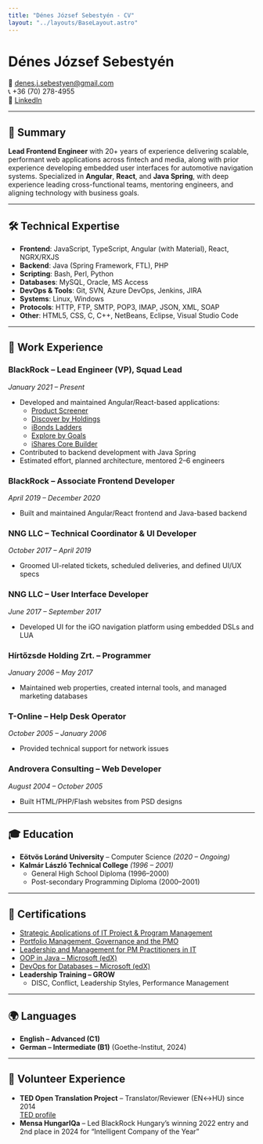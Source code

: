 ```yaml
---
title: "Dénes József Sebestyén - CV"
layout: "../layouts/BaseLayout.astro"
---
```


# Dénes József Sebestyén

📧 denes.j.sebestyen@gmail.com  
📞 +36 (70) 278-4955  
🔗 [LinkedIn](https://www.linkedin.com/in/denessebestyen)  

---

## 🧠 Summary

**Lead Frontend Engineer** with 20+ years of experience delivering scalable, performant web applications across fintech and media, along with prior experience developing embedded user interfaces for automotive navigation systems. Specialized in **Angular**, **React**, and **Java Spring**, with deep experience leading cross-functional teams, mentoring engineers, and aligning technology with business goals.

---

<div class="no-break">

## 🛠️ Technical Expertise

- **Frontend**: JavaScript, TypeScript, Angular (with Material), React, NGRX/RXJS  
- **Backend**: Java (Spring Framework, FTL), PHP  
- **Scripting**: Bash, Perl, Python  
- **Databases**: MySQL, Oracle, MS Access  
- **DevOps & Tools**: Git, SVN, Azure DevOps, Jenkins, JIRA  
- **Systems**: Linux, Windows  
- **Protocols**: HTTP, FTP, SMTP, POP3, IMAP, JSON, XML, SOAP  
- **Other**: HTML5, CSS, C, C++, NetBeans, Eclipse, Visual Studio Code

</div>

---

## 💼 Work Experience

<div class="no-break">

### **BlackRock – Lead Engineer (VP), Squad Lead**  
*January 2021 – Present*

- Developed and maintained Angular/React-based applications:
  - [Product Screener](https://www.ishares.com/us/products/etf-investments)
  - [Discover by Holdings](https://www.ishares.com/us/products/investment-ideas)
  - [iBonds Ladders](https://www.ishares.com/us/resources/tools/ibonds)
  - [Explore by Goals](https://www.ishares.com/us/products/investment-goals#/categories)
  - [iShares Core Builder](https://www.ishares.com/us/resources/tools/core-builder#/)
- Contributed to backend development with Java Spring
- Estimated effort, planned architecture, mentored 2–6 engineers

</div>

<div class="no-break">

### **BlackRock – Associate Frontend Developer**  
*April 2019 – December 2020*

- Built and maintained Angular/React frontend and Java-based backend

</div>

<div class="no-break">

### **NNG LLC – Technical Coordinator & UI Developer**  
*October 2017 – April 2019*

- Groomed UI-related tickets, scheduled deliveries, and defined UI/UX specs

</div>

<div class="no-break">

### **NNG LLC – User Interface Developer**  
*June 2017 – September 2017*

- Developed UI for the iGO navigation platform using embedded DSLs and LUA

</div>

<div class="no-break">

### **Hírtőzsde Holding Zrt. – Programmer**  
*January 2006 – May 2017*

- Maintained web properties, created internal tools, and managed marketing databases

</div>

<div class="no-break">

### **T-Online – Help Desk Operator**  
*October 2005 – January 2006*

- Provided technical support for network issues

</div>

<div class="no-break">

### **Androvera Consulting – Web Developer**  
*August 2004 – October 2005*

- Built HTML/PHP/Flash websites from PSD designs

</div>

---

<div class="no-break">

## 🎓 Education

- **Eötvös Loránd University** – Computer Science *(2020 – Ongoing)*
- **Kalmár László Technical College** *(1996 – 2001)*  
  - General High School Diploma (1996–2000)  
  - Post-secondary Programming Diploma (2000–2001)

</div>

---

<div class="no-break">

## 📜 Certifications

- [Strategic Applications of IT Project & Program Management](https://courses.edx.org/certificates/ea175d3024604ae98ae928b81b52de6a)
- [Portfolio Management, Governance and the PMO](https://courses.edx.org/certificates/d4f255dcaf0b40798ec6e5ae048eba8c)
- [Leadership and Management for PM Practitioners in IT](https://courses.edx.org/certificates/f0d8006a99104f0ebb04de28042ee095)
- [OOP in Java – Microsoft (edX)](https://courses.edx.org/certificates/04c27cff1aa04a04815aa1c82beeeb5b)
- [DevOps for Databases – Microsoft (edX)](https://courses.edx.org/certificates/4139fa1d02f84d6f8ddfb2b98874d6b3)
- **Leadership Training – GROW**  
  - DISC, Conflict, Leadership Styles, Performance Management

</div>

---

<div class="no-break">

## 🌍 Languages

- **English – Advanced (C1)**  
- **German – Intermediate (B1)** (Goethe-Institut, 2024)

</div>

---

<div class="no-break">

## 🙌 Volunteer Experience

- **TED Open Translation Project** – Translator/Reviewer (EN↔HU) since 2014  
  [TED profile](https://www.ted.com/profiles/2812503)
- **Mensa HungarIQa** – Led BlackRock Hungary’s winning 2022 entry and 2nd place in 2024 for “Intelligent Company of the Year”

</div>